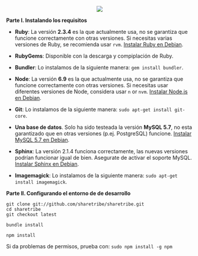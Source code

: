 <p align="center">
  <img src="https://irp-cdn.multiscreensite.com/b3c540b6/dms3rep/multi/tablet/Sharetribe-1279x226.Logo.no-margin.png">
</p>

**Parte I. Instalando los requisitos**

* **Ruby**: La versión **2.3.4** es la que actualmente usa, no se garantiza que funcione correctamente con otras versiones. Si necesitas varias versiones de Ruby, se recomienda usar `rvm`. [Instalar Ruby en Debian](https://fermarval.github.io/Instalar-Ruby-en-Debian-Stretch/).

* **RubyGems**: Disponible con la descarga y compiplación de Ruby.

* **Bundler**: Lo instalamos de la siguiente manera: `gem install bundler`.

* **Node**: La versión **6.9** es la que actualmente usa, no se garantiza que funcione correctamente con otras versiones. Si necesitas usar diferentes versiones de Node, considera usar `n` or `nvm`. [Instalar Node.js en Debian](https://fermarval.github.io/Instalar-Node.js-en-Debian-Stretch/).

* **Git**: Lo instalamos de la siguiente manera: `sudo apt-get install git-core`.

* **Una base de datos**. Solo ha sido testeada la versión **MySQL 5.7**, no esta garantizado que en otras versiones (p.ej. PostgreSQL) funcione. [Instalar MySQL 5.7 en Debian]().

* **Sphinx**: La versión 2.1.4 funciona correctamente, las nuevas versiones podrían funcionar igual de bien. Asegurate de activar el soporte MySQL. [Instalar Sphinx en Debian]().

* **Imagemagick**: Lo instalamos de la siguiente manera: `sudo apt-get install imagemagick`.

**Parte II. Configurando el entorno de de desarrollo**

```
git clone git://github.com/sharetribe/sharetribe.git
cd sharetribe
git checkout latest
```

```
bundle install
```

```
npm install
```
Si da problemas de permisos, prueba con: `sudo npm install -g npm`


